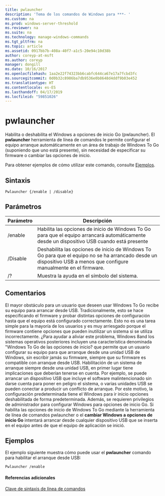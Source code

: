 ```yaml
---
title: pwlauncher
description: 'Tema de los comandos de Windows para ***- '
ms.custom: na
ms.prod: windows-server-threshold
ms.reviewer: na
ms.suite: na
ms.technology: manage-windows-commands
ms.tgt_pltfrm: na
ms.topic: article
ms.assetid: 0917bb7b-408a-40f7-a1c5-20e94c10d38b
author: coreyp-at-msft
ms.author: coreyp
manager: dongill
ms.date: 10/16/2017
ms.openlocfilehash: 1aa2e22f74323bb6cabfc644ca67e17a7fcbd3fc
ms.sourcegitcommit: 0d0b32c8986ba7db9536e0b8648d4ddf9b03e452
ms.translationtype: HT
ms.contentlocale: es-ES
ms.lasthandoff: 04/17/2019
ms.locfileid: "59851026"
---
```

# <a name="pwlauncher"></a>pwlauncher



Habilita o deshabilita el Windows a opciones de inicio Go (pwlauncher). El **pwlauncher** herramienta de línea de comandos le permite configurar el equipo arranque automáticamente en un área de trabajo de Windows To Go (suponiendo que uno está presente), sin necesidad de especificar su firmware o cambiar las opciones de inicio.

Para obtener ejemplos de cómo utilizar este comando, consulte [Ejemplos](#BKMK_examples).

## <a name="syntax"></a>Sintaxis

```
Pwlauncher {/enable | /disable}
```

## <a name="parameters"></a>Parámetros

|Parámetro|Descripción|
|---------|-----------|
|/enable|Habilita las opciones de inicio de Windows To Go para que el equipo arrancará automáticamente desde un dispositivo USB cuando está presente|
|/Disable|Deshabilita las opciones de inicio de Windows To Go para que el equipo no se ha arrancado desde un dispositivo USB a menos que configure manualmente en el firmware.|
|/?|Muestra la ayuda en el símbolo del sistema.|

## <a name="remarks"></a>Comentarios

El mayor obstáculo para un usuario que deseen usar Windows To Go recibe su equipo para arrancar desde USB. Tradicionalmente, esto se hace especificando el firmware y probar distintas opciones de configuración hasta que el equipo está configurado correctamente. Esto no es una tarea simple para la mayoría de los usuarios y es muy arriesgado porque el firmware contiene opciones que pueden inutilizar un sistema si se utiliza incorrectamente. ¿Para ayudar a aliviar este problema, Windows 8and los sistemas operativos posteriores incluyen una característica denominada "Windows To Go de las opciones de inicio? que permite que un usuario configurar su equipo para que arranque desde una unidad USB de Windows, sin escribir jamás su firmware, siempre que su firmware es compatible con arranque desde USB. Habilitación de un sistema de arranque siempre desde una unidad USB, en primer lugar tiene implicaciones que deberían tenerse en cuenta. Por ejemplo, se puede arrancar un dispositivo USB que incluye el software malintencionado sin darse cuenta para poner en peligro el sistema, o varias unidades USB se pueden conectar a producir un conflicto de arranque. Por este motivo, la configuración predeterminada tiene el Windows para ir inicio opciones deshabilitada de forma predeterminada. Además, se requieren privilegios de administrador para configurar Windows para opciones de inicio Go. Si habilita las opciones de inicio de Windows To Go mediante la herramienta de línea de comandos pwlauncher o el **cambiar Windows a opciones de inicio Go** intentará arrancar desde cualquier dispositivo USB que se inserta en el equipo antes de que el equipo de aplicación se inició.

## <a name="BKMK_examples"></a>Ejemplos

El ejemplo siguiente muestra cómo puede usar el **pwlauncher** comando para habilitar el arranque desde USB:
```
Pwlauncher /enable
```

#### <a name="additional-references"></a>Referencias adicionales

[Clave de sintaxis de línea de comandos](command-line-syntax-key.md)